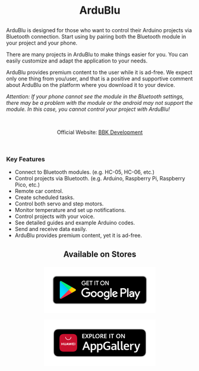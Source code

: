 # <p align="center">ArduBlu</p> 

ArduBlu is designed for those who want to control their Arduino projects via Bluetooth connection. Start using by pairing both the Bluetooth module in your project and your phone.

There are many projects in ArduBlu to make things easier for you. You can easily customize and adapt the application to your needs.

ArduBlu provides premium content to the user while it is ad-free. We expect only one thing from you/user, and that is a positive and supportive comment about ArduBlu on the platform where you download it to your device.

<i>Attention: If your phone cannot see the module in the Bluetooth settings, there may be a problem with the module or the android may not support the module. In this case, you cannot control your project with ArduBlu!</i>

&nbsp;

<p align="center">Official Website: <a href="https://www.bbkdevelopment.com/bbk-development/ardublu">BBK Development</a></p>

&nbsp;

### Key Features
-	Connect to Bluetooth modules. (e.g. HC-05, HC-06, etc.)
-   Control projects via Bluetooth. (e.g. Arduino, Raspberry Pi, Raspberry Pico, etc.)
-   Remote car control.
-   Create scheduled tasks.
-   Control both servo and step motors.
-   Monitor temperature and set up notifications.
-   Control projects with your voice.
-   See detailed guides and example Arduino codes.
-   Send and receive data easily.
-   ArduBlu provides premium content, yet it is ad-free.

## <p align="center">Available on Stores</p> 

[<p align="center"><img src="images/badge-black1.png" width="300"></p>](https://play.google.com/store/apps/details?id=com.BBKDevelopment.ArduBlu)

[<p align="center"><img src="images/badge-black2.png" width="300"></p>](https://appgallery.huawei.com/#/app/C104396175)
